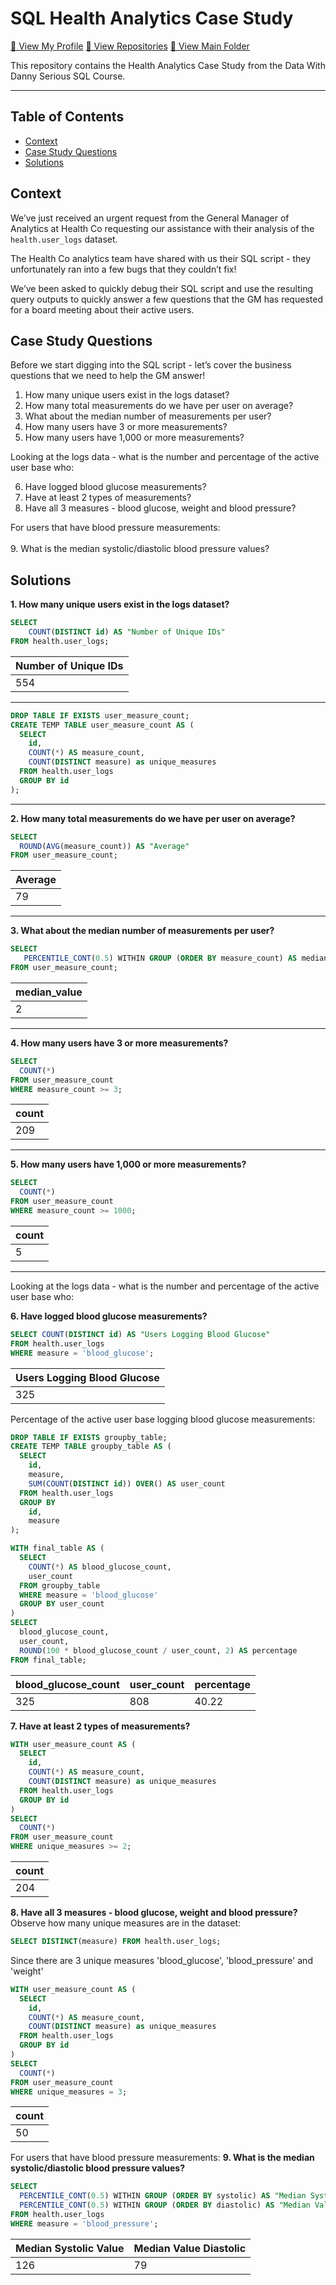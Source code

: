 # SQL Health Analytics Case Study
[🍦 View My Profile](https://github.com/chris-minsik-son)
[🍰 View Repositories](https://github.com/chris-minsik-son?tab=repositories)
[🍨 View Main Folder](https://github.com/chris-minsik-son/SQL-Code)

This repository contains the Health Analytics Case Study from the Data With Danny Serious SQL Course.

---

## Table of Contents
  - [Context](#context)
  - [Case Study Questions](#case-study-questions)
  - [Solutions](#solutions)

## Context
We’ve just received an urgent request from the General Manager of Analytics at Health Co requesting our assistance with their analysis of the ```health.user_logs``` dataset.

The Health Co analytics team have shared with us their SQL script - they unfortunately ran into a few bugs that they couldn’t fix!

We’ve been asked to quickly debug their SQL script and use the resulting query outputs to quickly answer a few questions that the GM has requested for a board meeting about their active users.


## Case Study Questions
Before we start digging into the SQL script - let’s cover the business questions that we need to help the GM answer!

1. How many unique users exist in the logs dataset?
2. How many total measurements do we have per user on average?
3. What about the median number of measurements per user?
4. How many users have 3 or more measurements?
5. How many users have 1,000 or more measurements?

Looking at the logs data - what is the number and percentage of the active user base who:

6. Have logged blood glucose measurements?
7. Have at least 2 types of measurements?
8. Have all 3 measures - blood glucose, weight and blood pressure?

For users that have blood pressure measurements: <br /> <br />
9. What is the median systolic/diastolic blood pressure values?

## Solutions
**1. How many unique users exist in the logs dataset?**
```sql
SELECT
    COUNT(DISTINCT id) AS "Number of Unique IDs"
FROM health.user_logs;
```

| Number of Unique IDs |
|----------------------|
|                  554 |

---

```sql
DROP TABLE IF EXISTS user_measure_count;
CREATE TEMP TABLE user_measure_count AS (
  SELECT
    id,
    COUNT(*) AS measure_count,
    COUNT(DISTINCT measure) as unique_measures
  FROM health.user_logs
  GROUP BY id
);
```

---

**2. How many total measurements do we have per user on average?**
```sql
SELECT
  ROUND(AVG(measure_count)) AS "Average"
FROM user_measure_count;
```

| Average |
|---------|
|      79 |

---

**3. What about the median number of measurements per user?**
```sql
SELECT 
   PERCENTILE_CONT(0.5) WITHIN GROUP (ORDER BY measure_count) AS median_value 
FROM user_measure_count;
```

| median_value |
|--------------|
|            2 |


---

**4. How many users have 3 or more measurements?**
```sql
SELECT
  COUNT(*)
FROM user_measure_count
WHERE measure_count >= 3;
```

| count |
|-------|
|   209 |

---

**5. How many users have 1,000 or more measurements?**
```sql
SELECT
  COUNT(*)
FROM user_measure_count
WHERE measure_count >= 1000;
```

| count |
|-------|
|     5 |

---

Looking at the logs data - what is the number and percentage of the active user base who:

**6. Have logged blood glucose measurements?**
```sql
SELECT COUNT(DISTINCT id) AS "Users Logging Blood Glucose"
FROM health.user_logs
WHERE measure = 'blood_glucose';
```

| Users Logging Blood Glucose |
|-----------------------------|
|                         325 |

Percentage of the active user base logging blood glucose measurements:
```sql
DROP TABLE IF EXISTS groupby_table;
CREATE TEMP TABLE groupby_table AS (
  SELECT
    id,
    measure,
    SUM(COUNT(DISTINCT id)) OVER() AS user_count
  FROM health.user_logs
  GROUP BY
    id,
    measure
);
```

```sql
WITH final_table AS (
  SELECT
    COUNT(*) AS blood_glucose_count,
    user_count
  FROM groupby_table
  WHERE measure = 'blood_glucose'
  GROUP BY user_count
)
SELECT
  blood_glucose_count,
  user_count,
  ROUND(100 * blood_glucose_count / user_count, 2) AS percentage
FROM final_table;
```

| blood_glucose_count | user_count | percentage |
|---------------------|------------|------------|
|                 325 |        808 |      40.22 |

**7. Have at least 2 types of measurements?**
```sql
WITH user_measure_count AS (
  SELECT
    id,
    COUNT(*) AS measure_count,
    COUNT(DISTINCT measure) as unique_measures
  FROM health.user_logs
  GROUP BY id
)
SELECT
  COUNT(*)
FROM user_measure_count
WHERE unique_measures >= 2;
```

| count |
|-------|
|   204 |

**8. Have all 3 measures - blood glucose, weight and blood pressure?**
Observe how many unique measures are in the dataset:
```sql
SELECT DISTINCT(measure) FROM health.user_logs;
```
Since there are 3 unique measures 'blood_glucose', 'blood_pressure' and 'weight'
```sql
WITH user_measure_count AS (
  SELECT
    id,
    COUNT(*) AS measure_count,
    COUNT(DISTINCT measure) as unique_measures
  FROM health.user_logs
  GROUP BY id
)
SELECT
  COUNT(*)
FROM user_measure_count
WHERE unique_measures = 3;
```

| count |
|-------|
|    50 |

For users that have blood pressure measurements:
**9. What is the median systolic/diastolic blood pressure values?**
```sql
SELECT
  PERCENTILE_CONT(0.5) WITHIN GROUP (ORDER BY systolic) AS "Median Systolic Value",
  PERCENTILE_CONT(0.5) WITHIN GROUP (ORDER BY diastolic) AS "Median Value Diastolic"
FROM health.user_logs
WHERE measure = 'blood_pressure';
```

| Median Systolic Value | Median Value Diastolic |
|-----------------------|------------------------|
|                   126 |                     79 |